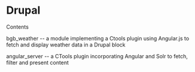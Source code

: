 # Drupal

Contents

bgb_weather -- a module implementing a Ctools plugin using Angular.js to fetch and display weather data in a Drupal block

angular_server -- a CTools plugin incorporating Angular and Solr to fetch, filter and present content
